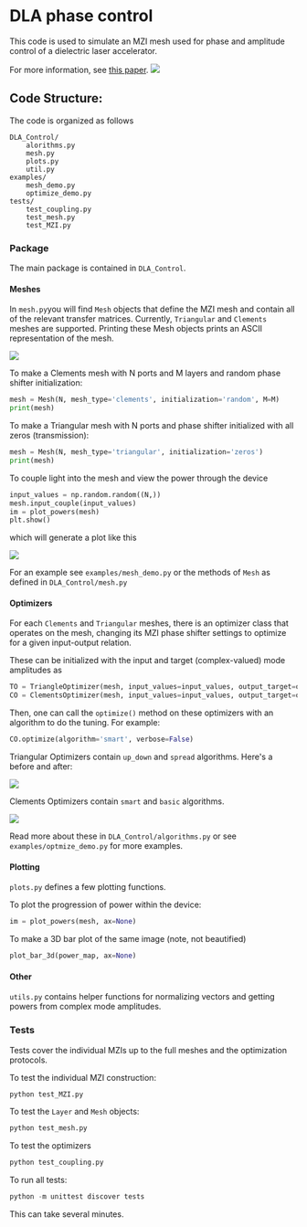 # DLA phase control

This code is used to simulate an MZI mesh used for phase and amplitude control of a dielectric laser accelerator.

For more information, see [this paper](https://arxiv.org/abs/1709.04441).
![](img/up_down.png)
## Code Structure:
The code is organized as follows

    DLA_Control/
        alorithms.py
        mesh.py
        plots.py
        util.py
    examples/
        mesh_demo.py
        optimize_demo.py
    tests/
        test_coupling.py
        test_mesh.py
        test_MZI.py

### Package
The main package is contained in `DLA_Control`.

#### Meshes
In `mesh.py`you will find `Mesh` objects that define the MZI mesh and contain all of the relevant transfer matrices.
Currently, `Triangular` and `Clements` meshes are supported.  Printing these Mesh objects prints an ASCII representation of the mesh.

![](img/ASCII.png)

To make a Clements mesh with N ports and M layers and random phase shifter initialization:
    
```python
mesh = Mesh(N, mesh_type='clements', initialization='random', M=M)
print(mesh)
```
    
To make a Triangular mesh with N ports and phase shifter initialized with all zeros (transmission):

```python
mesh = Mesh(N, mesh_type='triangular', initialization='zeros')
print(mesh)
```

To couple light into the mesh and view the power through the device
    
```python
input_values = np.random.random((N,))
mesh.input_couple(input_values)
im = plot_powers(mesh)
plt.show()
```

which will generate a plot like this

![](img/pow_spread.png)

For an example see `examples/mesh_demo.py` or the methods of `Mesh` as defined in `DLA_Control/mesh.py`

#### Optimizers

For each `Clements` and `Triangular` meshes, there is an optimizer class that operates on the mesh, changing its MZI phase shifter settings to optimize for a given input-output relation.

These can be initialized with the input and target (complex-valued) mode amplitudes as

```python
TO = TriangleOptimizer(mesh, input_values=input_values, output_target=output_target)
CO = ClementsOptimizer(mesh, input_values=input_values, output_target=output_target)
```

Then, one can call the `optimize()` method on these optimizers with an algorithm to do the tuning.  For example:

```python
CO.optimize(algorithm='smart', verbose=False)
```   

Triangular Optimizers contain `up_down` and `spread` algorithms.  Here's a before and after:

![](img/traingular.png)

Clements Optimizers contain `smart` and `basic` algorithms.

![](img/clements.png)

Read more about these in `DLA_Control/algorithms.py` or see `examples/optmize_demo.py` for more examples.

#### Plotting

`plots.py` defines a few plotting functions.

To plot the progression of power within the device:

```python
im = plot_powers(mesh, ax=None)
```

To make a 3D bar plot of the same image (note, not beautified)

```python
plot_bar_3d(power_map, ax=None)
```

#### Other

`utils.py` contains helper functions for normalizing vectors and getting powers from complex mode amplitudes.

### Tests

Tests cover the individual MZIs up to the full meshes and the optimization protocols.  

To test the individual MZI construction:

```python
python test_MZI.py
```

To test the `Layer` and `Mesh` objects:

```python
python test_mesh.py
```

To test the optimizers

```python
python test_coupling.py
```

To run all tests:

```python
python -m unittest discover tests
```

This can take several minutes.
